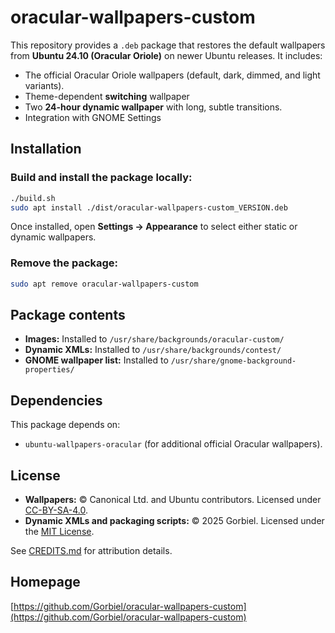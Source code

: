 # oracular-wallpapers-custom

This repository provides a `.deb` package that restores the default wallpapers from **Ubuntu 24.10 (Oracular Oriole)** on newer Ubuntu releases. It includes:

- The official Oracular Oriole wallpapers (default, dark, dimmed, and light variants).
- Theme-dependent **switching** wallpaper
- Two **24-hour dynamic wallpaper** with long, subtle transitions.
- Integration with GNOME Settings

## Installation

### Build and install the package locally:

```bash
./build.sh
sudo apt install ./dist/oracular-wallpapers-custom_VERSION.deb
```

Once installed, open **Settings → Appearance** to select either static or dynamic wallpapers.

### Remove the package:

```bash
sudo apt remove oracular-wallpapers-custom
```

## Package contents

- **Images:** Installed to `/usr/share/backgrounds/oracular-custom/`
- **Dynamic XMLs:** Installed to `/usr/share/backgrounds/contest/`
- **GNOME wallpaper list:** Installed to `/usr/share/gnome-background-properties/`

## Dependencies

This package depends on:
- `ubuntu-wallpapers-oracular` (for additional official Oracular wallpapers).

## License

- **Wallpapers:** © Canonical Ltd. and Ubuntu contributors. Licensed under [CC-BY-SA-4.0](https://creativecommons.org/licenses/by-sa/4.0/).
- **Dynamic XMLs and packaging scripts:** © 2025 Gorbiel. Licensed under the [MIT License](LICENSE).

See [CREDITS.md](CREDITS.md) for attribution details.

## Homepage

[https://github.com/Gorbiel/oracular-wallpapers-custom](https://github.com/Gorbiel/oracular-wallpapers-custom)
